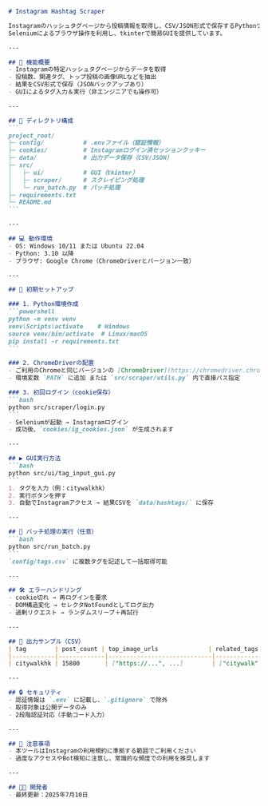 ````markdown
# Instagram Hashtag Scraper

Instagramのハッシュタグページから投稿情報を取得し、CSV/JSON形式で保存するPythonツールです。
Seleniumによるブラウザ操作を利用し、tkinterで簡易GUIを提供しています。

---

## 🚀 機能概要
- Instagramの特定ハッシュタグページからデータを取得
- 投稿数、関連タグ、トップ投稿の画像URLなどを抽出
- 結果をCSV形式で保存（JSONバックアップあり）
- GUIによるタグ入力＆実行（非エンジニアでも操作可）

---

## 📁 ディレクトリ構成
```
project_root/
├─ config/           # .envファイル（認証情報）
├─ cookies/          # Instagramログイン済セッションクッキー
├─ data/             # 出力データ保存（CSV/JSON）
├─ src/
│   ├─ ui/           # GUI（tkinter）
│   ├─ scraper/      # スクレイピング処理
│   └─ run_batch.py  # バッチ処理
├─ requirements.txt
└─ README.md
```

---

## 💻 動作環境
- OS: Windows 10/11 または Ubuntu 22.04
- Python: 3.10 以降
- ブラウザ: Google Chrome（ChromeDriverとバージョン一致）

---

## 🔧 初期セットアップ

### 1. Python環境作成
```powershell
python -m venv venv
venv\Scripts\activate    # Windows
source venv/bin/activate  # Linux/macOS
pip install -r requirements.txt
```

### 2. ChromeDriverの配置
- ご利用のChromeと同じバージョンの [ChromeDriver](https://chromedriver.chromium.org/) をダウンロード
- 環境変数 `PATH` に追加 または `src/scraper/utils.py` 内で直接パス指定

### 3. 初回ログイン（cookie保存）
```bash
python src/scraper/login.py
```
- Seleniumが起動 → Instagramログイン
- 成功後、`cookies/ig_cookies.json` が生成されます

---

## ▶️ GUI実行方法
```bash
python src/ui/tag_input_gui.py
```
1. タグを入力（例：citywalkhk）
2. 実行ボタンを押す
3. 自動でInstagramアクセス → 結果CSVを `data/hashtags/` に保存

---

## 🔁 バッチ処理の実行（任意）
```bash
python src/run_batch.py
```
`config/tags.csv` に複数タグを記述して一括取得可能

---

## 🛠 エラーハンドリング
- cookie切れ → 再ログインを要求
- DOM構造変化 → セレクタNotFoundとしてログ出力
- 過剰リクエスト → ランダムスリープ＋再試行

---

## 📝 出力サンプル（CSV）
| tag        | post_count | top_image_urls              | related_tags        |
|------------|-------------|-----------------------------|----------------------|
| citywalkhk | 15800       | ["https://...", ...]        | ["citywalk", "hk"]   |

---

## 🔒 セキュリティ
- 認証情報は `.env` に記載し、`.gitignore` で除外
- 取得対象は公開データのみ
- 2段階認証対応（手動コード入力）

---

## 📌 注意事項
- 本ツールはInstagramの利用規約に準拠する範囲でご利用ください
- 過度なアクセスやBot検知に注意し、常識的な頻度での利用を推奨します

---

## 🧑‍💻 開発者
- 最終更新：2025年7月10日

````

